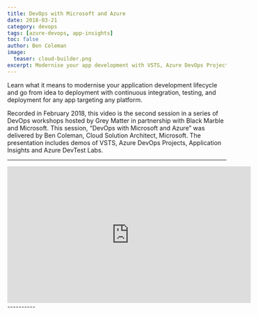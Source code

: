 ```yaml
---
title: DevOps with Microsoft and Azure
date: 2018-03-21
category: devops
tags: [azure-devops, app-insights]
toc: false
author: Ben Coleman
image:
  teaser: cloud-builder.png
excerpt: Modernise your app development with VSTS, Azure DevOps Projects, Application Insights and Azure DevTest Labs!
---
```


Learn what it means to modernise your application development lifecycle and go from idea to deployment with continuous integration, testing, and deployment for any app targeting any platform.

Recorded in February 2018, this video is the second session in a series of DevOps workshops hosted by Grey Matter in partnership with Black Marble and Microsoft. This session, “DevOps with Microsoft and Azure” was delivered by Ben Coleman, Cloud Solution Architect, Microsoft. The presentation includes demos of VSTS, Azure DevOps Projects, Application Insights and Azure DevTest Labs.

----------
<iframe width="560" height="315" src="https://www.youtube.com/embed/cnA5kLogS6g?rel=0" frameborder="0" allow="autoplay; encrypted-media" allowfullscreen></iframe>
----------
